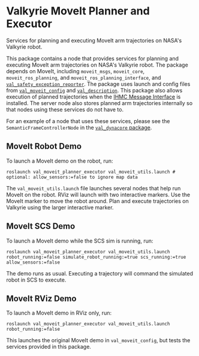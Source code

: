 # Valkyrie MoveIt Planner and Executor
Services for planning and executing MoveIt arm trajectories on NASA's Valkyrie robot.

This package contains a node that provides services for planning and executing MoveIt arm trajectories on NASA's Valkyrie robot.  The package depends on MoveIt, including `moveit_msgs`, `moveit_core`, `moveit_ros_planning`, and `moveit_ros_planning_interface`, and [`val_safety_exception_reporter`](https://github.com/esheetz/val_safety_exception_reporter).  The package uses launch and config files from [`val_moveit_config`](https://js-er-code.jsc.nasa.gov/vs/val_moveit_config) and [`val_description`](https://js-er-code.jsc.nasa.gov/vs/val_description).  This package also allows execution of planned trajectories when the [IHMC Message Interface](https://github.com/esheetz/IHMCMsgInterface) is installed.  The server node also stores planned arm trajectories internally so that nodes using these services do not have to.

For an example of a node that uses these services, please see the `SemanticFrameControllerNode` in the [`val_dynacore` package](https://github.com/esheetz/val_dynacore).



## MoveIt Robot Demo

To launch a MoveIt demo on the robot, run:
```
roslaunch val_moveit_planner_executor val_moveit_utils.launch # optional: allow_sensors:=false to ignore map data
```

The `val_moveit_utils.launch` file launches several nodes that help run MoveIt on the robot.  RViz will launch with two interactive markers.  Use the MoveIt marker to move the robot around.  Plan and execute trajectories on Valkyrie using the larger interactive marker.



## MoveIt SCS Demo

To launch a MoveIt demo while the SCS sim is running, run:
```
roslaunch val_moveit_planner_executor val_moveit_utils.launch robot_running:=false simulate_robot_running:=true scs_running:=true allow_sensors:=false
```

The demo runs as usual.  Executing a trajectory will command the simulated robot in SCS to execute.



## MoveIt RViz Demo

To launch a MoveIt demo in RViz only, run:
```
roslaunch val_moveit_planner_executor val_moveit_utils.launch robot_running:=false
```

This launches the original MoveIt demo in `val_moveit_config`, but tests the services provided in this package.
